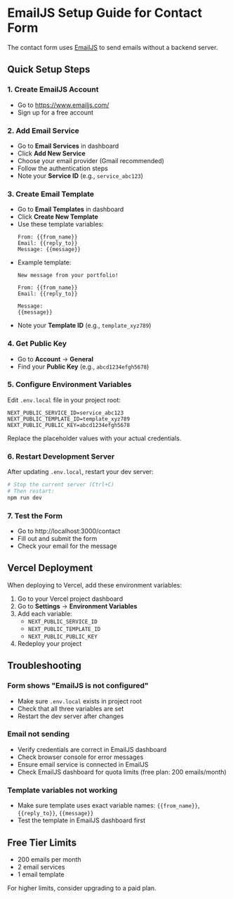 # EmailJS Setup Guide for Contact Form

The contact form uses [EmailJS](https://www.emailjs.com/) to send emails without a backend server.

## Quick Setup Steps

### 1. Create EmailJS Account
- Go to https://www.emailjs.com/
- Sign up for a free account

### 2. Add Email Service
- Go to **Email Services** in dashboard
- Click **Add New Service**
- Choose your email provider (Gmail recommended)
- Follow the authentication steps
- Note your **Service ID** (e.g., `service_abc123`)

### 3. Create Email Template
- Go to **Email Templates** in dashboard
- Click **Create New Template**
- Use these template variables:
  ```
  From: {{from_name}}
  Email: {{reply_to}}
  Message: {{message}}
  ```
- Example template:
  ```
  New message from your portfolio!
  
  From: {{from_name}}
  Email: {{reply_to}}
  
  Message:
  {{message}}
  ```
- Note your **Template ID** (e.g., `template_xyz789`)

### 4. Get Public Key
- Go to **Account** → **General**
- Find your **Public Key** (e.g., `abcd1234efgh5678`)

### 5. Configure Environment Variables
Edit `.env.local` file in your project root:

```env
NEXT_PUBLIC_SERVICE_ID=service_abc123
NEXT_PUBLIC_TEMPLATE_ID=template_xyz789
NEXT_PUBLIC_PUBLIC_KEY=abcd1234efgh5678
```

Replace the placeholder values with your actual credentials.

### 6. Restart Development Server
After updating `.env.local`, restart your dev server:

```powershell
# Stop the current server (Ctrl+C)
# Then restart:
npm run dev
```

### 7. Test the Form
- Go to http://localhost:3000/contact
- Fill out and submit the form
- Check your email for the message

## Vercel Deployment

When deploying to Vercel, add these environment variables:

1. Go to your Vercel project dashboard
2. Go to **Settings** → **Environment Variables**
3. Add each variable:
   - `NEXT_PUBLIC_SERVICE_ID`
   - `NEXT_PUBLIC_TEMPLATE_ID`
   - `NEXT_PUBLIC_PUBLIC_KEY`
4. Redeploy your project

## Troubleshooting

### Form shows "EmailJS is not configured"
- Make sure `.env.local` exists in project root
- Check that all three variables are set
- Restart the dev server after changes

### Email not sending
- Verify credentials are correct in EmailJS dashboard
- Check browser console for error messages
- Ensure email service is connected in EmailJS
- Check EmailJS dashboard for quota limits (free plan: 200 emails/month)

### Template variables not working
- Make sure template uses exact variable names: `{{from_name}}`, `{{reply_to}}`, `{{message}}`
- Test the template in EmailJS dashboard first

## Free Tier Limits
- 200 emails per month
- 2 email services
- 1 email template

For higher limits, consider upgrading to a paid plan.

